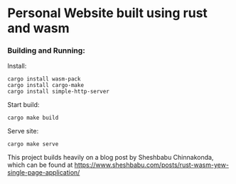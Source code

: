 # Personal Website built using rust and wasm

### Building and Running:

Install:

    cargo install wasm-pack
    cargo install cargo-make         
    cargo install simple-http-server

Start build:

    cargo make build

Serve site:

    cargo make serve

This project builds heavily on a blog post by Sheshbabu Chinnakonda, which can be found at https://www.sheshbabu.com/posts/rust-wasm-yew-single-page-application/
